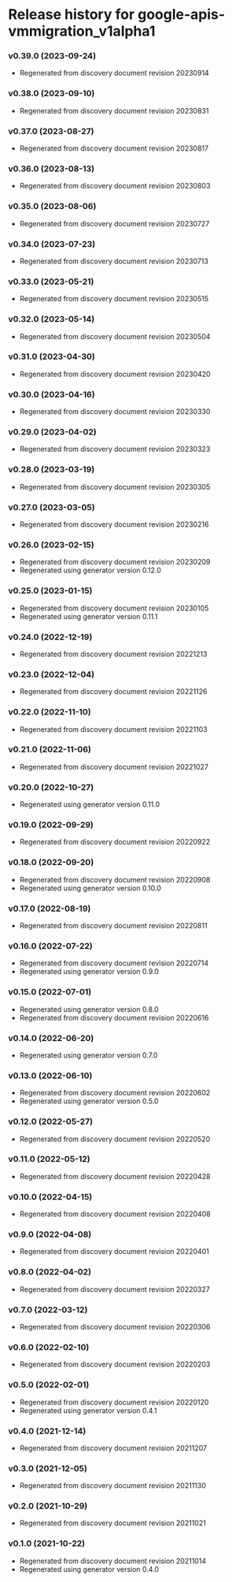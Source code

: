 # Release history for google-apis-vmmigration_v1alpha1

### v0.39.0 (2023-09-24)

* Regenerated from discovery document revision 20230914

### v0.38.0 (2023-09-10)

* Regenerated from discovery document revision 20230831

### v0.37.0 (2023-08-27)

* Regenerated from discovery document revision 20230817

### v0.36.0 (2023-08-13)

* Regenerated from discovery document revision 20230803

### v0.35.0 (2023-08-06)

* Regenerated from discovery document revision 20230727

### v0.34.0 (2023-07-23)

* Regenerated from discovery document revision 20230713

### v0.33.0 (2023-05-21)

* Regenerated from discovery document revision 20230515

### v0.32.0 (2023-05-14)

* Regenerated from discovery document revision 20230504

### v0.31.0 (2023-04-30)

* Regenerated from discovery document revision 20230420

### v0.30.0 (2023-04-16)

* Regenerated from discovery document revision 20230330

### v0.29.0 (2023-04-02)

* Regenerated from discovery document revision 20230323

### v0.28.0 (2023-03-19)

* Regenerated from discovery document revision 20230305

### v0.27.0 (2023-03-05)

* Regenerated from discovery document revision 20230216

### v0.26.0 (2023-02-15)

* Regenerated from discovery document revision 20230209
* Regenerated using generator version 0.12.0

### v0.25.0 (2023-01-15)

* Regenerated from discovery document revision 20230105
* Regenerated using generator version 0.11.1

### v0.24.0 (2022-12-19)

* Regenerated from discovery document revision 20221213

### v0.23.0 (2022-12-04)

* Regenerated from discovery document revision 20221126

### v0.22.0 (2022-11-10)

* Regenerated from discovery document revision 20221103

### v0.21.0 (2022-11-06)

* Regenerated from discovery document revision 20221027

### v0.20.0 (2022-10-27)

* Regenerated using generator version 0.11.0

### v0.19.0 (2022-09-29)

* Regenerated from discovery document revision 20220922

### v0.18.0 (2022-09-20)

* Regenerated from discovery document revision 20220908
* Regenerated using generator version 0.10.0

### v0.17.0 (2022-08-19)

* Regenerated from discovery document revision 20220811

### v0.16.0 (2022-07-22)

* Regenerated from discovery document revision 20220714
* Regenerated using generator version 0.9.0

### v0.15.0 (2022-07-01)

* Regenerated using generator version 0.8.0
* Regenerated from discovery document revision 20220616

### v0.14.0 (2022-06-20)

* Regenerated using generator version 0.7.0

### v0.13.0 (2022-06-10)

* Regenerated from discovery document revision 20220602
* Regenerated using generator version 0.5.0

### v0.12.0 (2022-05-27)

* Regenerated from discovery document revision 20220520

### v0.11.0 (2022-05-12)

* Regenerated from discovery document revision 20220428

### v0.10.0 (2022-04-15)

* Regenerated from discovery document revision 20220408

### v0.9.0 (2022-04-08)

* Regenerated from discovery document revision 20220401

### v0.8.0 (2022-04-02)

* Regenerated from discovery document revision 20220327

### v0.7.0 (2022-03-12)

* Regenerated from discovery document revision 20220306

### v0.6.0 (2022-02-10)

* Regenerated from discovery document revision 20220203

### v0.5.0 (2022-02-01)

* Regenerated from discovery document revision 20220120
* Regenerated using generator version 0.4.1

### v0.4.0 (2021-12-14)

* Regenerated from discovery document revision 20211207

### v0.3.0 (2021-12-05)

* Regenerated from discovery document revision 20211130

### v0.2.0 (2021-10-29)

* Regenerated from discovery document revision 20211021

### v0.1.0 (2021-10-22)

* Regenerated from discovery document revision 20211014
* Regenerated using generator version 0.4.0

